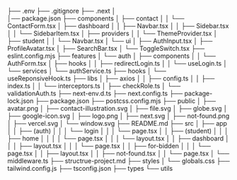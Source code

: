 ├── .env
├── .gitignore
├── .next
│  
│── package.json
├── components
│ ├── contact
│ │ └── ContactForm.tsx
│ ├── dashboard
│ │ ├── Navbar.tsx
│ │ ├── Sidebar.tsx
│ │ └── SidebarItem.tsx
│ ├── providers
│ │ └── ThemeProvider.tsx
│ ├── student
│ │ └── Navbar.tsx
│ └── ui
│ ├── AuthInput.tsx
│ ├── ProfileAvatar.tsx
│ ├── SearchBar.tsx
│ └── ToggleSwitch.tsx
├── eslint.config.mjs
├── features
│ └── auth
│ ├── components
│ │ └── AuthForm.tsx
│ ├── hooks
│ │ ├── redirectLogin.ts
│ │ └── useLogin.ts
│ └── services
│ └── authService.ts
├── hooks
│ └── useReponsiveHook.ts
├── libs
│ ├── axios
│ │ ├── config.ts
│ │ ├── index.ts
│ │ └── interceptors.ts
│ ├── checkRole.ts
│ └── validationAuth.ts
├── next-env.d.ts
├── next.config.ts
├── package-lock.json
├── package.json
├── postcss.config.mjs
├── public
│ ├── avatar.png
│ ├── contact-illustration.svg
│ ├── file.svg
│ ├── globe.svg
│ ├── google-icon.svg
│ ├── logo.png
│ ├── next.svg
│ ├── not-found.png
│ ├── vercel.svg
│ └── window.svg
├── README.md
├── src
│ ├── app
│ │ ├── (auth)
│ │ │ └── login
│ │ │ └── page.tsx
│ │ ├── (student)
│ │ │ ├── home
│ │ │ │ └── page.tsx
│ │ │ └── layout.tsx
│ │ ├── dashboard
│ │ │ ├── layout.tsx
│ │ │ └── page.tsx
│ │ ├── for-bidden
│ │ │ └── page.tsx
│ │ ├── layout.tsx
│ │ ├── not-found.tsx
│ │ └── page.tsx
│ └── middleware.ts
├── structrue-project.md
├── styles
│ └── globals.css
├── tailwind.config.js
├── tsconfig.json
├── types
└── utils

